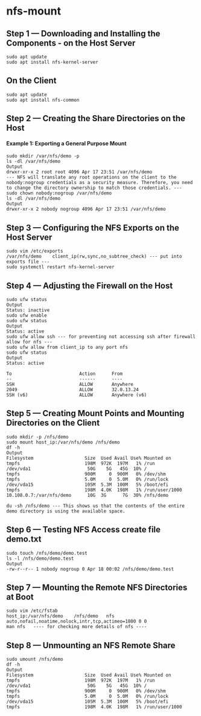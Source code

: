 # nfs-mount

## Step 1 — Downloading and Installing the Components - on the Host Server
```
sudo apt update
sudo apt install nfs-kernel-server
```
## On the Client
```
sudo apt update
sudo apt install nfs-common
```
## Step 2 — Creating the Share Directories on the Host
#### Example 1: Exporting a General Purpose Mount
```
sudo mkdir /var/nfs/demo -p
ls -dl /var/nfs/demo
Output
drwxr-xr-x 2 root root 4096 Apr 17 23:51 /var/nfs/demo
--- NFS will translate any root operations on the client to the nobody:nogroup credentials as a security measure. Therefore, you need to change the directory ownership to match those credentials. ---
sudo chown nobody:nogroup /var/nfs/demo
ls -dl /var/nfs/demo
Output
drwxr-xr-x 2 nobody nogroup 4096 Apr 17 23:51 /var/nfs/demo
```
## Step 3 — Configuring the NFS Exports on the Host Server
```
sudo vim /etc/exports
/var/nfs/demo    client_ip(rw,sync,no_subtree_check) --- put into exports file ---
sudo systemctl restart nfs-kernel-server
```
## Step 4 — Adjusting the Firewall on the Host
```
sudo ufw status
Output
Status: inactive
sudo ufw enable
sudo ufw status
Output
Status: active
sudo ufw allow ssh --- for preventing not accessing ssh after firewall allow for nfs ---
sudo ufw allow from client_ip to any port nfs
sudo ufw status
Output
Status: active

To                         Action      From
--                         ------      ----
SSH                        ALLOW       Anywhere                 
2049                       ALLOW       32.0.13.24        
SSH (v6)                   ALLOW       Anywhere (v6)
```
## Step 5 — Creating Mount Points and Mounting Directories on the Client
```
sudo mkdir -p /nfs/demo
sudo mount host_ip:/var/nfs/demo /nfs/demo
df -h
Output
Filesystem                   Size  Used Avail Use% Mounted on
tmpfs                        198M  972K  197M   1% /run
/dev/vda1                     50G    5G   45G  10% /
tmpfs                        900M     0  900M   0% /dev/shm
tmpfs                        5.0M     0  5.0M   0% /run/lock
/dev/vda15                   105M  5.3M  100M   5% /boot/efi
tmpfs                        198M  4.0K  198M   1% /run/user/1000
10.108.0.7:/var/nfs/demo      10G  3G      7G  30% /nfs/demo

du -sh /nfs/demo --- This shows us that the contents of the entire demo directory is using the available space.
```
## Step 6 — Testing NFS Access create file demo.txt
```
sudo touch /nfs/demo/demo.test
ls -l /nfs/demo/demo.test
Output
-rw-r--r-- 1 nobody nogroup 0 Apr 18 00:02 /nfs/demo/demo.test
```
## Step 7 — Mounting the Remote NFS Directories at Boot
```
sudo vim /etc/fstab
host_ip:/var/nfs/demo    /nfs/demo   nfs auto,nofail,noatime,nolock,intr,tcp,actimeo=1800 0 0
man nfs   ---- for checking more details of nfs ----
```
## Step 8 — Unmounting an NFS Remote Share
```
sudo umount /nfs/demo
df -h
Output
Filesystem                   Size  Used Avail Use% Mounted on
tmpfs                        198M  972K  197M   1% /run
/dev/vda1                     50G    5G   45G  10% /
tmpfs                        900M     0  900M   0% /dev/shm
tmpfs                        5.0M     0  5.0M   0% /run/lock
/dev/vda15                   105M  5.3M  100M   5% /boot/efi
tmpfs                        198M  4.0K  198M   1% /run/user/1000
```
